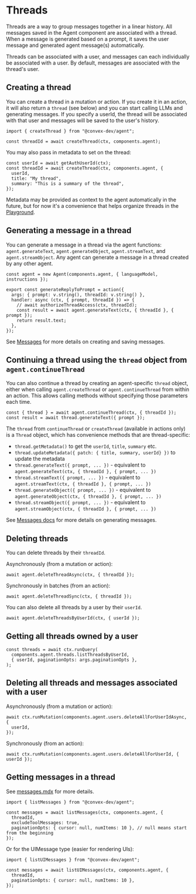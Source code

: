 # Threads

Threads are a way to group messages together in a linear history. All messages saved in the Agent component are associated with a thread. When a message is generated based on a prompt, it saves the user message and generated agent message(s) automatically.

Threads can be associated with a user, and messages can each individually be associated with a user. By default, messages are associated with the thread's user.

## Creating a thread[​](#creating-a-thread "Direct link to Creating a thread")

You can create a thread in a mutation or action. If you create it in an action, it will also return a `thread` (see below) and you can start calling LLMs and generating messages. If you specify a userId, the thread will be associated with that user and messages will be saved to the user's history.

```
import { createThread } from "@convex-dev/agent";

const threadId = await createThread(ctx, components.agent);
```

You may also pass in metadata to set on the thread:

```
const userId = await getAuthUserId(ctx);
const threadId = await createThread(ctx, components.agent, {
  userId,
  title: "My thread",
  summary: "This is a summary of the thread",
});
```

Metadata may be provided as context to the agent automatically in the future, but for now it's a convenience that helps organize threads in the [Playground](/agents/playground.md).

## Generating a message in a thread[​](#generating-a-message-in-a-thread "Direct link to Generating a message in a thread")

You can generate a message in a thread via the agent functions: `agent.generateText`, `agent.generateObject`, `agent.streamText`, and `agent.streamObject`. Any agent can generate a message in a thread created by any other agent.

```
const agent = new Agent(components.agent, { languageModel, instructions });

export const generateReplyToPrompt = action({
  args: { prompt: v.string(), threadId: v.string() },
  handler: async (ctx, { prompt, threadId }) => {
    // await authorizeThreadAccess(ctx, threadId);
    const result = await agent.generateText(ctx, { threadId }, { prompt });
    return result.text;
  },
});
```

See [Messages](/agents/messages.md) for more details on creating and saving messages.

## Continuing a thread using the `thread` object from `agent.continueThread`[​](#continuing-a-thread-using-the-thread-object-from-agentcontinuethread "Direct link to continuing-a-thread-using-the-thread-object-from-agentcontinuethread")

You can also continue a thread by creating an agent-specific `thread` object, either when calling `agent.createThread` or `agent.continueThread` from within an action. This allows calling methods without specifying those parameters each time.

```
const { thread } = await agent.continueThread(ctx, { threadId });
const result = await thread.generateText({ prompt });
```

The `thread` from `continueThread` or `createThread` (available in actions only) is a `Thread` object, which has convenience methods that are thread-specific:

* `thread.getMetadata()` to get the `userId`, `title`, `summary` etc.
* `thread.updateMetadata({ patch: { title, summary, userId} })` to update the metadata
* `thread.generateText({ prompt, ... })` - equivalent to `agent.generateText(ctx, { threadId }, { prompt, ... })`
* `thread.streamText({ prompt, ... })` - equivalent to `agent.streamText(ctx, { threadId }, { prompt, ... })`
* `thread.generateObject({ prompt, ... })` - equivalent to `agent.generateObject(ctx, { threadId }, { prompt, ... })`
* `thread.streamObject({ prompt, ... })` - equivalent to `agent.streamObject(ctx, { threadId }, { prompt, ... })`

See [Messages docs](/agents/messages.md) for more details on generating messages.

## Deleting threads[​](#deleting-threads "Direct link to Deleting threads")

You can delete threads by their `threadId`.

Asynchronously (from a mutation or action):

```
await agent.deleteThreadAsync(ctx, { threadId });
```

Synchronously in batches (from an action):

```
await agent.deleteThreadSync(ctx, { threadId });
```

You can also delete all threads by a user by their `userId`.

```
await agent.deleteThreadsByUserId(ctx, { userId });
```

## Getting all threads owned by a user[​](#getting-all-threads-owned-by-a-user "Direct link to Getting all threads owned by a user")

```
const threads = await ctx.runQuery(
  components.agent.threads.listThreadsByUserId,
  { userId, paginationOpts: args.paginationOpts },
);
```

## Deleting all threads and messages associated with a user[​](#deleting-all-threads-and-messages-associated-with-a-user "Direct link to Deleting all threads and messages associated with a user")

Asynchronously (from a mutation or action):

```
await ctx.runMutation(components.agent.users.deleteAllForUserIdAsync, {
  userId,
});
```

Synchronously (from an action):

```
await ctx.runMutation(components.agent.users.deleteAllForUserId, { userId });
```

## Getting messages in a thread[​](#getting-messages-in-a-thread "Direct link to Getting messages in a thread")

See [messages.mdx](/agents/messages.md) for more details.

```
import { listMessages } from "@convex-dev/agent";

const messages = await listMessages(ctx, components.agent, {
  threadId,
  excludeToolMessages: true,
  paginationOpts: { cursor: null, numItems: 10 }, // null means start from the beginning
});
```

Or for the UIMessage type (easier for rendering UIs):

```
import { listUIMessages } from "@convex-dev/agent";

const messages = await listUIMessages(ctx, components.agent, {
  threadId,
  paginationOpts: { cursor: null, numItems: 10 },
});
```
